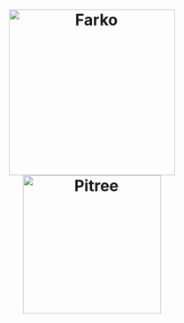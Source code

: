 
<h1 align="center" backgourn="#00000">
    <img alt="Farko" src="https://i.ibb.co/DRSSxt3/Logo-FARKOMOOT.png" width="300px" />
    <img alt="Pitree" src="https://i.ibb.co/Z1BDHgy/Design-sem-nome.png" width="250px" />
</h1>
